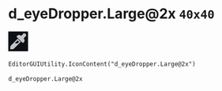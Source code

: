 # d_eyeDropper.Large@2x `40x40`
<img src="/img/d_eyeDropper.Large@2x.png" width=40 height=40>

``` CSharp
EditorGUIUtility.IconContent("d_eyeDropper.Large@2x")
```
```
d_eyeDropper.Large@2x
```
